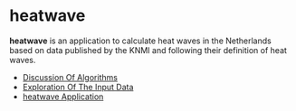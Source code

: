 # heatwave

**heatwave** is an application to calculate heat waves in the Netherlands based
on data published by the KNMI and following their definition of heat waves.

* [Discussion Of Algorithms](./algorithms)
* [Exploration Of The Input Data](./data-exploration)
* [heatwave Application](./heatwave-core)
